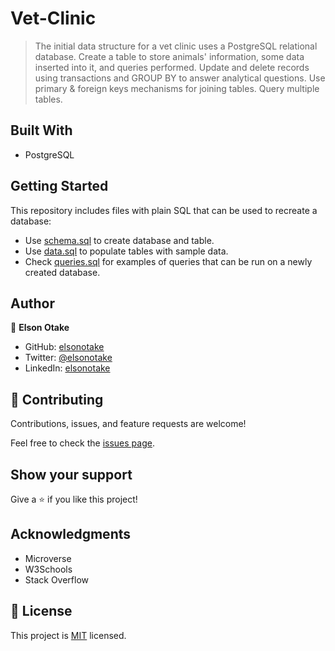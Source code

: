 # Vet-Clinic

> The initial data structure for a vet clinic uses a PostgreSQL relational database. Create a table to store animals' information, some data inserted into it, and queries performed.
Update and delete records using transactions and GROUP BY to answer analytical questions.
Use primary & foreign keys mechanisms for joining tables. Query multiple tables.


## Built With

- PostgreSQL


## Getting Started

This repository includes files with plain SQL that can be used to recreate a database:

- Use [schema.sql](./schema.sql) to create database and table.
- Use [data.sql](./data.sql) to populate tables with sample data.
- Check [queries.sql](./queries.sql) for examples of queries that can be run on a newly created database. 


## Author

👤 **Elson Otake**

- GitHub: [elsonotake](https://github.com/elsonotake)
- Twitter: [@elsonotake](https://twitter.com/elsonotake)
- LinkedIn: [elsonotake](https://linkedin.com/in/elsonotake)


## 🤝 Contributing

Contributions, issues, and feature requests are welcome!

Feel free to check the [issues page](../../issues/).


## Show your support

Give a ⭐️ if you like this project!


## Acknowledgments

- Microverse
- W3Schools
- Stack Overflow


## 📝 License

This project is [MIT](./MIT.md) licensed.
